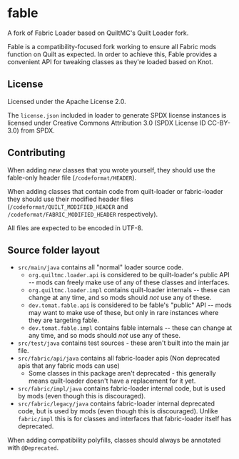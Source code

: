 # fable

A fork of Fabric Loader based on QuiltMC's Quilt Loader fork.

Fable is a compatibility-focused fork working to ensure all Fabric mods function on Quilt as expected. In order to achieve this, Fable provides a convenient API for tweaking classes as they're loaded based on Knot.

## License

Licensed under the Apache License 2.0.

The `license.json` included in loader to generate SPDX license instances is licensed under Creative Commons Attribution
3.0 (SPDX License ID CC-BY-3.0) from SPDX.

## Contributing

When adding *new* classes that you wrote yourself, they should use the fable-only header file (`/codeformat/HEADER`).

When adding classes that contain code from quilt-loader or fabric-loader they should use their modified header files (`/codeformat/QUILT_MODIFIED_HEADER` and `/codeformat/FABRIC_MODIFIED_HEADER` respectively).

All files are expected to be encoded in UTF-8.

## Source folder layout

* `src/main/java` contains all "normal" loader source code.
    * `org.quiltmc.loader.api` is considered to be quilt-loader's public API -- mods can freely make use of any of these classes and interfaces.
    * `org.quiltmc.loader.impl` contains quilt-loader internals -- these can change at any time, and so mods should *not* use any of these.
    * `dev.tomat.fable.api` is considered to be fable's "public" API -- mods may want to make use of these, but only in rare instances where they are targeting fable.
    * `dev.tomat.fable.impl` contains fable internals -- these can change at any time, and so mods should *not* use any of these.
* `src/test/java` contains test sources - these aren't built into the main jar file.
* `src/fabric/api/java` contains all fabric-loader apis (Non deprecated apis that any fabric mods can use)
    * Some classes in this package aren't deprecated - this generally means quilt-loader doesn't have a replacement for it yet.
* `src/fabric/impl/java` contains fabric-loader internal code, but is used by mods (even though this is discouraged).
* `src/fabric/legacy/java` contains fabric-loader internal deprecated code, but is used by mods (even though this is discouraged). Unlike `fabric/impl` this is for classes and interfaces that fabric-loader itself has deprecated.

When adding compatibility polyfills, classes should always be annotated with `@Deprecated`.
